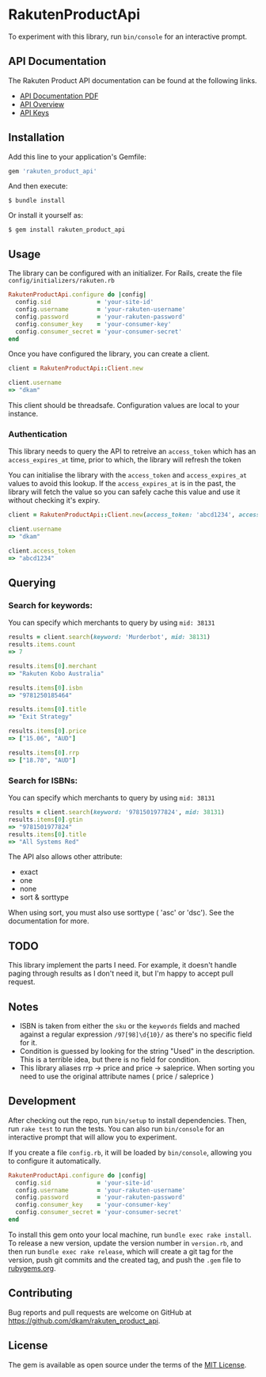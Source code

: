 # RakutenProductApi

To experiment with this library, run `bin/console` for an interactive prompt.

## API Documentation

The Rakuten Product API documentation can be found at the following links.
- [API Documentation PDF](https://developers.rakutenmarketing.com/console/registry/resource/_system/governance/apimgt/applicationdata/provider/RakutenMarketing/artifacts/API_Developer_Portal-Acquiring_Your_Access_Token_Guide.pdf)
- [API Overview](https://developers.rakutenmarketing.com/subscribe/)
- [API Keys](https://developers.rakutenmarketing.com/subscribe/site/pages/subscriptions.jag)

## Installation

Add this line to your application's Gemfile:

```ruby
gem 'rakuten_product_api'
```

And then execute:

    $ bundle install

Or install it yourself as:

    $ gem install rakuten_product_api

## Usage

The library can be configured with an initializer. For Rails, create the file `config/initializers/rakuten.rb`

```ruby
RakutenProductApi.configure do |config|
  config.sid             = 'your-site-id'
  config.username        = 'your-rakuten-username'
  config.password        = 'your-rakuten-password'
  config.consumer_key    = 'your-consumer-key'
  config.consumer_secret = 'your-consumer-secret'
end
```

Once you have configured the library, you can create a client.

```ruby
client = RakutenProductApi::Client.new

client.username
=> "dkam"
```

This client should be threadsafe.  Configuration values are local to your instance.

### Authentication
This library needs to query the API to retreive an `access_token` which has an `access_expires_at` time, prior to which, the library will refresh the token

You can initialise the library with the `access_token` and `access_expires_at` values to avoid this lookup. If the `access_expires_at` is in the past, the library will fetch the value so you can safely cache this value and use it without checking it's expiry.

```ruby
client = RakutenProductApi::Client.new(access_token: 'abcd1234', access_expires_at: 1613362973)

client.username
=> "dkam"

client.access_token
=> "abcd1234"
````

## Querying
### Search for keywords:

You can specify which merchants to query by using `mid: 38131`

```ruby
results = client.search(keyword: 'Murderbot', mid: 38131)
results.items.count
=> 7

results.items[0].merchant
=> "Rakuten Kobo Australia"

results.items[0].isbn
=> "9781250185464"

results.items[0].title
=> "Exit Strategy"

results.items[0].price
=> ["15.06", "AUD"]

results.items[0].rrp
=> ["18.70", "AUD"]
```

### Search for ISBNs:

You can specify which merchants to query by using `mid: 38131`

```ruby
results = client.search(keyword: '9781501977824', mid: 38131)
results.items[0].gtin
=> "9781501977824"
results.items[0].title
=> "All Systems Red"
```

The API also allows other attribute:

* exact
* one
* none
* sort & sorttype

When using sort, you must also use sorttype ( 'asc' or 'dsc').  See the documentation for more.

## TODO

This library implement the parts I need. For example, it doesn't handle paging through results as I don't need it, but I'm happy to accept pull request.

## Notes

* ISBN is taken from either the `sku` or the `keywords` fields and mached against a regular expression `/97[98]\d{10}/` as there's no specific field for it.
* Condition is guessed by looking for the string "Used" in the description.  This is a terrible idea, but there is no field for condition.
* This library aliases rrp -> price and price -> saleprice.  When sorting you need to use the original attribute names ( price / saleprice )

## Development

After checking out the repo, run `bin/setup` to install dependencies. Then, run `rake test` to run the tests. You can also run `bin/console` for an interactive prompt that will allow you to experiment.

If you create a file `config.rb`, it will be loaded by `bin/console`, allowing you to configure it automatically.

```ruby
RakutenProductApi.configure do |config|
  config.sid             = 'your-site-id'
  config.username        = 'your-rakuten-username'
  config.password        = 'your-rakuten-password'
  config.consumer_key    = 'your-consumer-key'
  config.consumer_secret = 'your-consumer-secret'
end
```


To install this gem onto your local machine, run `bundle exec rake install`. To release a new version, update the version number in `version.rb`, and then run `bundle exec rake release`, which will create a git tag for the version, push git commits and the created tag, and push the `.gem` file to [rubygems.org](https://rubygems.org).

## Contributing

Bug reports and pull requests are welcome on GitHub at https://github.com/dkam/rakuten_product_api.

## License

The gem is available as open source under the terms of the [MIT License](https://opensource.org/licenses/MIT).

